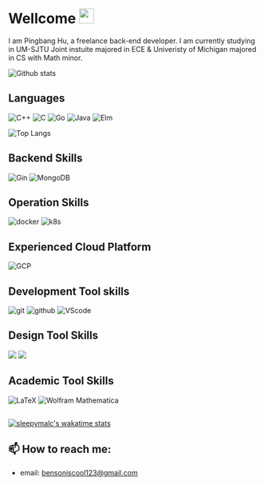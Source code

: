 # Wellcome <img src="https://raw.githubusercontent.com/MartinHeinz/MartinHeinz/master/wave.gif" width="30px">

I am Pingbang Hu, a freelance back-end developer. I am currently studying in UM-SJTU Joint instuite majored in ECE & Univeristy of Michigan majored in CS with Math minor.

![Github stats](https://github-readme-stats.vercel.app/api?username=sleepymalc&show_icons=true&count_private=true)

## Languages

![C++](https://img.shields.io/badge/C%2B%2B-00599C?logo=c%2B%2B&logoColor=white)
![C](https://img.shields.io/badge/C-00599C?logo=c&logoColor=white)
![Go](https://img.shields.io/badge/-Golang-00ADD8?logo=go&logoColor=white)
![Java](https://img.shields.io/badge/-Java-007396?logo=java&logoColor=white)
![Elm](https://img.shields.io/badge/Elm-60B5CC?logo=elm&logoColor=white)

![Top Langs](https://github-readme-stats.vercel.app/api/top-langs/?username=sleepymalc&hide=Tex)

## Backend Skills

![Gin](https://img.shields.io/badge/-Gin-00ADD8?link=https://github.com/gin-gonic/gin)
![MongoDB](https://img.shields.io/badge/MongoDB-4EA94B?logo=mongodb&logoColor=white)

## Operation Skills

![docker](https://img.shields.io/badge/-Docker-2496ED?logo=docker&logoColor=white)
![k8s](https://img.shields.io/badge/-Kubernetes-326CE5?logo=Kubernetes&logoColor=white)

## Experienced Cloud Platform

![GCP](https://img.shields.io/badge/-Google%20Cloud-4285F4?logo=google%20cloud&logoColor=white) 

## Development Tool skills

![git](https://img.shields.io/badge/-Git-F05032?logo=git&logoColor=white)
![github](https://img.shields.io/badge/-Github-181717?logo=github&logoColor=white)
![VScode](https://img.shields.io/badge/-VS%20Code-007ACC?logo=visual%20studio%20code&logoColor=white) 

## Design Tool Skills

![](https://img.shields.io/badge/-Figma-F24E1E?logo=figma&logoColor=white)
![](https://img.shields.io/badge/-Adobe%20Photoshop-31A8FF?logo=adobe%20photoshop&logoColor=white)

## Academic Tool Skills

![LaTeX](https://img.shields.io/badge/latex-%23008080.svg?logo=latex&logoColor=white) 
![Wolfram Mathematica](https://img.shields.io/static/v1?message=Wolfram+Mathematica&color=DD1100&logo=Wolfram+Mathematica&logoColor=FFFFFF&label=)

## 
[![sleepymalc's wakatime stats](https://github-readme-stats-peach-two.vercel.app/api/wakatime?username=sleepymalc&layout=compact&theme=graywhite)](https://github.com/anuraghazra/github-readme-stats)
## 📫 How to reach me:

- email: bensoniscool123@gmail.com
